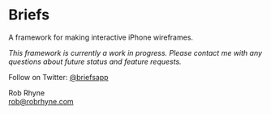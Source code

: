Briefs
======
A framework for making interactive iPhone wireframes.  

_This framework is currently a work in progress. Please contact me with any questions about future status and feature requests._

Follow on Twitter: <a href="http://twitter.com/briefsapp">@briefsapp</a>

Rob Rhyne  
<a href="mailto:rob@robrhyne.com">rob@robrhyne.com</a>